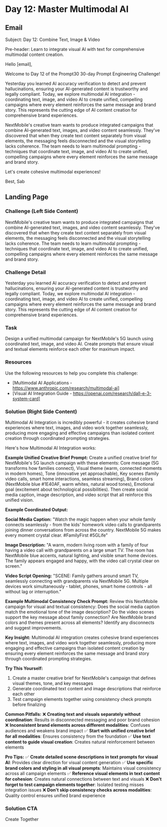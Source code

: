 # Day 12: Master Multimodal AI

## Email
Subject: Day 12: Combine Text, Image & Video

Pre-header: Learn to integrate visual AI with text for comprehensive multimodal content creation.

Hello [email],

Welcome to Day 12 of the Prompt30 30-day Prompt Engineering Challenge!

Yesterday you learned AI accuracy verification to detect and prevent hallucinations, ensuring your AI-generated content is trustworthy and legally compliant. Today, we explore multimodal AI integration - coordinating text, image, and video AI to create unified, compelling campaigns where every element reinforces the same message and brand story. This represents the cutting edge of AI content creation for comprehensive brand experiences.

NextMobile's creative team wants to produce integrated campaigns that combine AI-generated text, images, and video content seamlessly. They've discovered that when they create text content separately from visual elements, the messaging feels disconnected and the visual storytelling lacks coherence. The team needs to learn multimodal prompting - techniques that coordinate text, image, and video AI to create unified, compelling campaigns where every element reinforces the same message and brand story.

Let's create cohesive multimodal experiences!

Best, Sab

## Landing Page

### Challenge (Left Side Content)
NextMobile's creative team wants to produce integrated campaigns that combine AI-generated text, images, and video content seamlessly. They've discovered that when they create text content separately from visual elements, the messaging feels disconnected and the visual storytelling lacks coherence. The team needs to learn multimodal prompting - techniques that coordinate text, image, and video AI to create unified, compelling campaigns where every element reinforces the same message and brand story.

### Challenge Detail
Yesterday you learned AI accuracy verification to detect and prevent hallucinations, ensuring your AI-generated content is trustworthy and legally compliant. Today, we explore multimodal AI integration - coordinating text, image, and video AI to create unified, compelling campaigns where every element reinforces the same message and brand story. This represents the cutting edge of AI content creation for comprehensive brand experiences.

### Task
Design a unified multimodal campaign for NextMobile's 5G launch using coordinated text, image, and video AI. Create prompts that ensure visual and textual elements reinforce each other for maximum impact.

### Resources
Use the following resources to help you complete this challenge:
- [Multimodal AI Applications - https://www.anthropic.com/research/multimodal-ai]
- [Visual AI Integration Guide - https://openai.com/research/dall-e-3-system-card]

### Solution (Right Side Content)
Multimodal AI Integration is incredibly powerful - it creates cohesive brand experiences where text, images, and video work together seamlessly, producing more engaging and effective campaigns than isolated content creation through coordinated prompting strategies.

Here's how Multimodal AI Integration works:

**Example Unified Creative Brief Prompt:**
Create a unified creative brief for NextMobile's 5G launch campaign with these elements: Core message (5G transforms how families connect), Visual theme (warm, connected moments in modern homes), Tone (innovative yet approachable), Key scenes (family video calls, smart home interactions, seamless streaming), Brand colors (NextMobile blue #1E40AF, warm whites, natural wood tones), Emotional goal (excitement about technological possibilities). Then create social media caption, image description, and video script that all reinforce this unified vision.

**Example Coordinated Output:**

**Social Media Caption:**
"Watch the magic happen when your whole family connects seamlessly - from the kids' homework video calls to grandparents joining dinner conversations from across the country. NextMobile 5G makes every moment crystal clear. #FamilyFirst #5GLife"

**Image Description:**
"A warm, modern living room with a family of four having a video call with grandparents on a large smart TV. The room has NextMobile blue accents, natural lighting, and visible smart home devices. The family appears engaged and happy, with the video call crystal clear on screen."

**Video Script Opening:**
"SCENE: Family gathers around smart TV, seamlessly connecting with grandparents via NextMobile 5G. Multiple devices work simultaneously - tablet, phones, smart home controls - all without lag or interruption."

**Example Multimodal Consistency Check Prompt:**
Review this NextMobile campaign for visual and textual consistency: Does the social media caption match the emotional tone of the image description? Do the video scenes support the key message about family connection? Are NextMobile brand colors and themes present across all elements? Identify any disconnects and suggest improvements.

**Key Insight:**
Multimodal AI integration creates cohesive brand experiences where text, images, and video work together seamlessly, producing more engaging and effective campaigns than isolated content creation by ensuring every element reinforces the same message and brand story through coordinated prompting strategies.

**Try This Yourself:**
1. Create a master creative brief for NextMobile's campaign that defines visual themes, tone, and key messages
2. Generate coordinated text content and image descriptions that reinforce each other
3. Test campaign elements together using consistency check prompts before finalizing

**Common Pitfalls:**
❌ **Creating text and visuals separately without coordination**: Results in disconnected messaging and poor brand cohesion
❌ **Inconsistent brand elements across different modalities**: Confuses audiences and weakens brand impact
✅ **Start with unified creative brief for all modalities**: Ensures consistency from the foundation
✅ **Use text content to guide visual creation**: Creates natural reinforcement between elements

**Pro Tips:**
✅ **Create detailed scene descriptions in text prompts for visual AI**: Provides clear direction for visual content generation
✅ **Use specific brand colors and styling in all visual prompts**: Maintains visual consistency across all campaign elements
✅ **Reference visual elements in text content for cohesion**: Creates natural connections between text and visuals
❌ **Don't forget to test campaign elements together**: Isolated testing misses integration issues
❌ **Don't skip consistency checks across modalities**: Quality control ensures unified brand experience

### Solution CTA
Create Together 